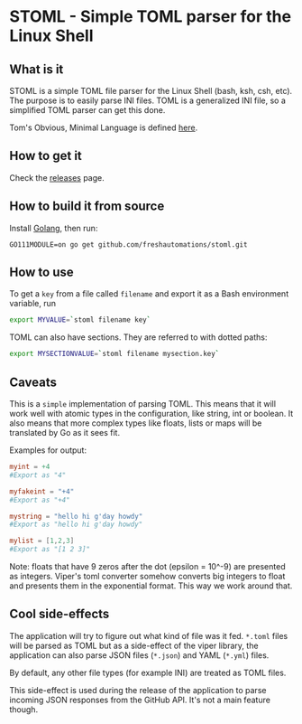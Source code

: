 # STOML - Simple TOML parser for the Linux Shell

## What is it
STOML is a simple TOML file parser for the Linux Shell (bash, ksh, csh, etc).
The purpose is to easily parse INI files.
TOML is a generalized INI file, so a simplified TOML parser can get this done.

Tom's Obvious, Minimal Language is defined [here](https://github.com/toml-lang/toml).

## How to get it
Check the [releases](https://github.com/freshautomations/stoml/releases) page.

## How to build it from source
Install [Golang](https://golang.org/doc/install), then run:
```cgo
GO111MODULE=on go get github.com/freshautomations/stoml.git
```

## How to use
To get a `key` from a file called `filename` and export it as a Bash environment variable, run
```bash
export MYVALUE=`stoml filename key`
```
TOML can also have sections. They are referred to with dotted paths:
```bash
export MYSECTIONVALUE=`stoml filename mysection.key`
```

## Caveats
This is a `simple` implementation of parsing TOML.
This means that it will work well with atomic types in the configuration, like string, int or boolean.
It also means that more complex types like floats, lists or maps will be translated by Go as it sees fit.

Examples for output:
```toml
myint = +4
#Export as "4"

myfakeint = "+4"
#Export as "+4"

mystring = "hello hi g'day howdy"
#Export as "hello hi g'day howdy"

mylist = [1,2,3]
#Export as "[1 2 3]"
```
Note: floats that have 9 zeros after the dot (epsilon = 10^-9) are presented as integers.
Viper's toml converter somehow converts big integers to float and presents them in the exponential format. This way we work around that.

## Cool side-effects
The application will try to figure out what kind of file was it fed.
`*.toml` files will be parsed as TOML but as a side-effect of the viper library,
the application can also parse JSON files (`*.json`) and YAML (`*.yml`) files.

By default, any other file types (for example INI) are treated as TOML files.

This side-effect is used during the release of the application to parse incoming JSON responses from the GitHub API.
It's not a main feature though.

